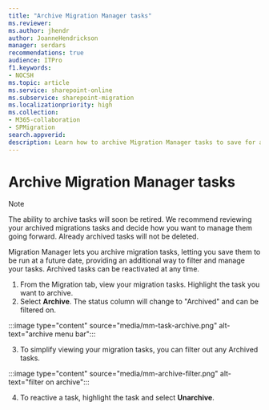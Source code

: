 ```yaml
---
title: "Archive Migration Manager tasks"
ms.reviewer: 
ms.author: jhendr
author: JoanneHendrickson
manager: serdars
recommendations: true
audience: ITPro
f1.keywords:
- NOCSH
ms.topic: article
ms.service: sharepoint-online
ms.subservice: sharepoint-migration
ms.localizationpriority: high
ms.collection: 
- M365-collaboration
- SPMigration
search.appverid: 
description: Learn how to archive Migration Manager tasks to save for a future migration.
---
```

# Archive Migration Manager tasks 

>[!Note]
> The ability to archive tasks will soon be retired. We recommend reviewing your archived migrations tasks and decide how you want to manage them going forward. Already archived tasks will not be deleted.


Migration Manager lets you archive migration tasks, letting you save them to be run at a future date, providing an additional way to filter and manage your tasks. Archived tasks can be reactivated at any time.

1. From the Migration tab, view your migration tasks.  Highlight the task you want to archive.
2. Select **Archive**.  The status column will change to "Archived" and can be filtered on. 

:::image type="content" source="media/mm-task-archive.png" alt-text="archive menu bar":::

3. To simplify viewing your migration tasks, you can filter out any Archived tasks.

:::image type="content" source="media/mm-archive-filter.png" alt-text="filter on archive":::

4. To reactive a task, highlight the task and select **Unarchive**.
